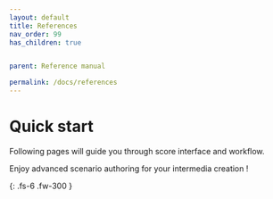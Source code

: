 ```yaml
---
layout: default
title: References
nav_order: 99
has_children: true


parent: Reference manual

permalink: /docs/references
---
```


# Quick start

Following pages will guide you through score interface and workflow.

Enjoy advanced scenario authoring for your intermedia creation !

{: .fs-6 .fw-300 }
